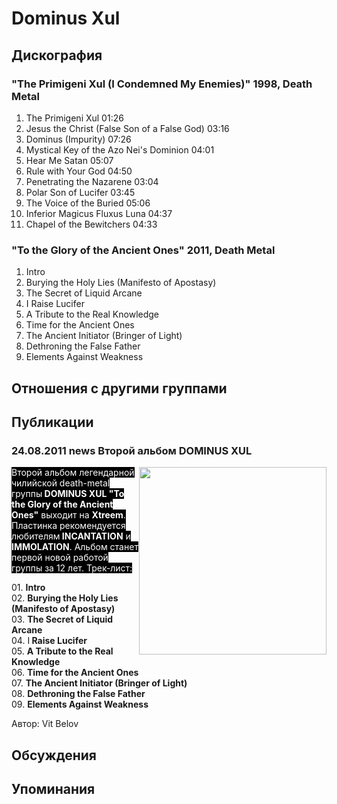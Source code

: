 # Dominus Xul



## Дискография

### "The Primigeni Xul (I Condemned My Enemies)" 1998, Death Metal

1. The Primigeni Xul  01:26  
2. Jesus the Christ (False Son of a False God)  03:16  
3. Dominus (Impurity)  07:26 
4. Mystical Key of the Azo Nei's Dominion  04:01  
5. Hear Me Satan  05:07  
6. Rule with Your God  04:50 
7. Penetrating the Nazarene  03:04  
8. Polar Son of Lucifer  03:45
9. The Voice of the Buried  05:06
10. Inferior Magicus Fluxus Luna  04:37  
11. Chapel of the Bewitchers  04:33 

### "To the Glory of the Ancient Ones" 2011, Death Metal

01. Intro
02. Burying the Holy Lies (Manifesto of Apostasy)
03. The Secret of Liquid Arcane
04. I Raise Lucifer
05. A Tribute to the Real Knowledge
06. Time for the Ancient Ones
07. The Ancient Initiator (Bringer of Light)
08. Dethroning the False Father
09. Elements Against Weakness


## Отношения с другими группами


## Публикации

### 24.08.2011 news Второй альбом DOMINUS XUL

<P><FONT style="BACKGROUND-COLOR: #000000" color=#ffffff><IMG height=300 alt="" hspace=0 src="/images/news_rus/2011.08/20768.jpg" width=300 align=right border=0>Второй альбом легендарной чилийской death-metal группы<STRONG> DOMINUS XUL "To the Glory of the Ancient Ones"</STRONG> выходит на <STRONG>Xtreem</STRONG>. Пластинка рекомендуется любителям<STRONG> INCANTATION</STRONG> и <STRONG>IMMOLATION</STRONG>. Альбом станет первой новой работой группы за 12 лет. Трек-лист:</FONT></P>
<P>01. <STRONG>Intro<BR></STRONG>02. <STRONG>Burying the Holy Lies (Manifesto of Apostasy)<BR></STRONG>03. <STRONG>The Secret of Liquid Arcane<BR></STRONG>04. I<STRONG> Raise Lucifer<BR></STRONG>05. <STRONG>A Tribute to the Real Knowledge</STRONG><BR>06. <STRONG>Time for the Ancient Ones</STRONG><BR>07. <STRONG>The Ancient Initiator (Bringer of Light)<BR></STRONG>08. <STRONG>Dethroning the False Father<BR></STRONG>09. <STRONG>Elements Against Weakness</STRONG></P>
Автор: Vit Belov


## Обсуждения


## Упоминания


